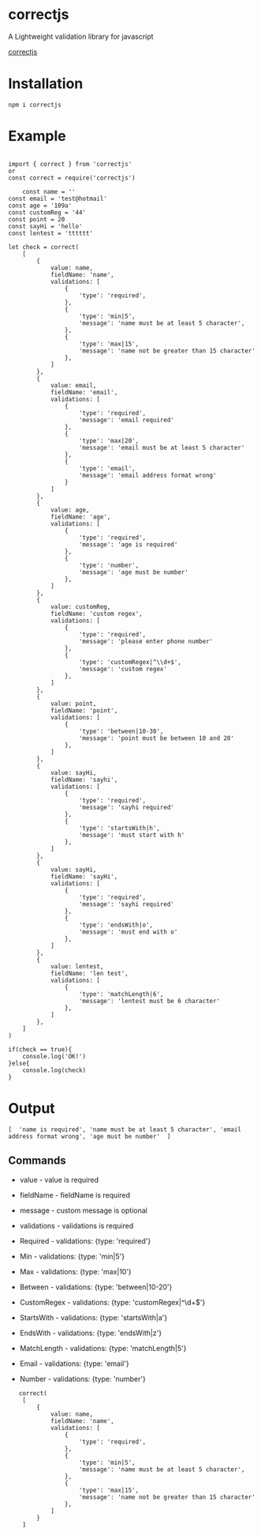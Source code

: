 # correctjs

A Lightweight validation library for javascript

[correctjs](https://akifcan.github.io/correctjsdoc/)


# Installation

`npm i correctjs`

# Example

```

import { correct } from 'correctjs'
or
const correct = require('correctjs')

    const name = ''
const email = 'test@hotmail'
const age = '109a'
const customReg = '44'
const point = 20
const sayHi = 'hello'
const lentest = 'tttttt'

let check = correct(
    [
        {
            value: name,
            fieldName: 'name',
            validations: [
                {
                    'type': 'required',
                },
                {
                    'type': 'min|5',
                    'message': 'name must be at least 5 character',
                },  
                {
                    'type': 'max|15',
                    'message': 'name not be greater than 15 character'
                },
            ]
        },
        {
            value: email,
            fieldName: 'email',
            validations: [
                {
                    'type': 'required',
                    'message': 'email required'
                },
                {
                    'type': 'max|20',
                    'message': 'email must be at least 5 character'
                },
                {
                    'type': 'email',
                    'message': 'email address format wrong'
                }
            ]
        }, 
        {
            value: age,
            fieldName: 'age',
            validations: [
                {
                    'type': 'required',
                    'message': 'age is required'
                },
                {
                    'type': 'number',
                    'message': 'age must be number'
                },
            ]
        }, 
        {
            value: customReg,
            fieldName: 'custom regex',
            validations: [
                {
                    'type': 'required',
                    'message': 'please enter phone number'
                },
                {
                    'type': 'customRegex|^\\d+$',
                    'message': 'custom regex'
                },
            ]
        }, 
        {
            value: point,
            fieldName: 'point',
            validations: [
                {
                    'type': 'between|10-30',
                    'message': 'point must be between 10 and 20'
                },
            ]
        }, 
        {
            value: sayHi,
            fieldName: 'sayhi',
            validations: [
                {
                    'type': 'required',
                    'message': 'sayhi required'
                },
                {
                    'type': 'startsWith|h',
                    'message': 'must start with h'
                },
            ]
        },
        {
            value: sayHi,
            fieldName: 'sayHi',
            validations: [
                {
                    'type': 'required',
                    'message': 'sayhi required'
                },
                {
                    'type': 'endsWith|o',
                    'message': 'must end with o'
                },
            ]
        },
        {
            value: lentest,
            fieldName: 'len test',
            validations: [
                {
                    'type': 'matchLength|6',
                    'message': 'lentest must be 6 character'
                },
            ]
        },
    ]
)

if(check == true){
    console.log('OK!')
}else{
    console.log(check)
}
```

# Output

`[ 
  'name is required',
  'name must be at least 5 character',
  'email address format wrong',
  'age must be number' 
  ]`

## Commands

* value - value is required
* fieldName - fieldName is required
* message - custom message is optional
* validations - validations is required


* Required - validations: {type: 'required'}
* Min - validations:  {type: 'min|5'}
* Max - validations:  {type: 'max|10'}
* Between - validations: {type: 'between|10-20'}
* CustomRegex - validations: {type: 'customRegex|^\\d+$'}
* StartsWith - validations: {type: 'startsWith|a'}
* EndsWith  - validations: {type: 'endsWith|z'}
* MatchLength  - validations: {type: 'matchLength|5'}
* Email  - validations: {type: 'email'}
* Number - validations: {type: 'number'}

```
   correct(
    [
        {
            value: name,
            fieldName: 'name',
            validations: [
                {
                    'type': 'required',
                },
                {
                    'type': 'min|5',
                    'message': 'name must be at least 5 character',
                },  
                {
                    'type': 'max|15',
                    'message': 'name not be greater than 15 character'
                },
            ]
        }
    ]
```